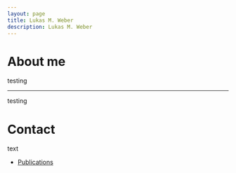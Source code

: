 ```yaml
---
layout: page
title: Lukas M. Weber
description: Lukas M. Weber
---
```


# About me

testing

---

testing


# Contact

text

- [Publications](pages/publications.html)


